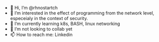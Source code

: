 - 👋 Hi, I’m @rhnostartch
- 👀 I’m interested in the effect of programming from the network level, especeialy in the context of security.
- 🌱 I’m currently learning k8s, BASH, linux networking
- 💞️ I’m not looking to collab yet
- 📫 How to reach me: Linkedin

<!---
rhnostartch/rhnostartch is a ✨ special ✨ repository because its `README.md` (this file) appears on your GitHub profile.
You can click the Preview link to take a look at your changes.
--->
